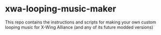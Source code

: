 # xwa-looping-music-maker
This repo contains the instructions and scripts for making your own custom looping music for X-Wing Alliance (and any of its future modded versions)
